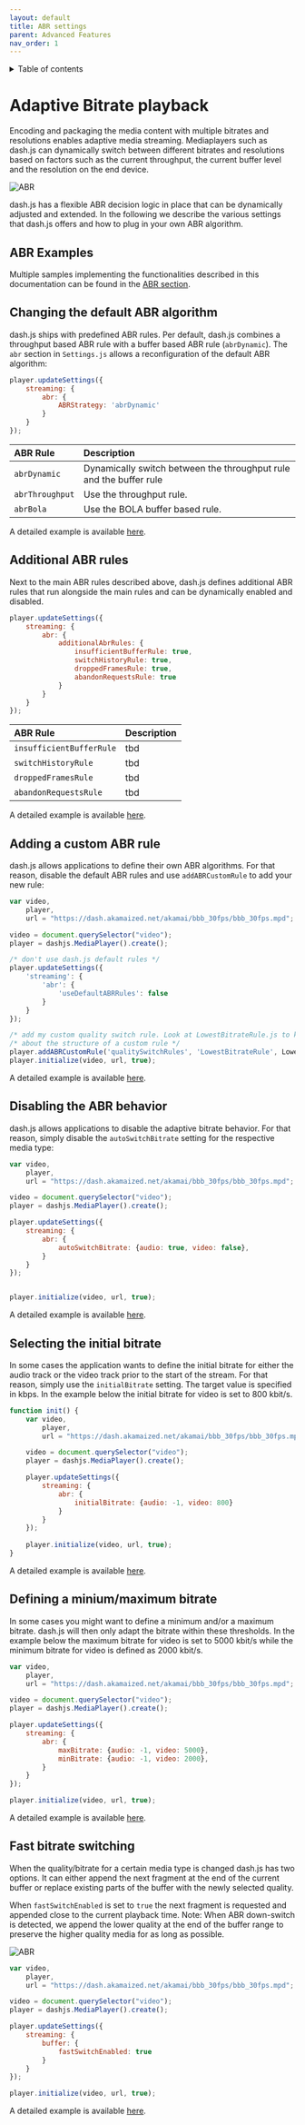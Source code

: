 ```yaml
---
layout: default 
title: ABR settings 
parent: Advanced Features 
nav_order: 1
---
```


<details  markdown="block">
  <summary>
    Table of contents
  </summary>
  {: .text-delta }
1. TOC
{:toc}
</details>

# Adaptive Bitrate playback

Encoding and packaging the media content with multiple bitrates and resolutions enables adaptive media streaming.
Mediaplayers such as dash.js can dynamically switch between different bitrates and resolutions based on factors such as
the current throughput, the current buffer level and the resolution on the end device.

![ABR]({{site.baseurl}}/assets/images/abr.png)

dash.js has a flexible ABR decision logic in place that can be dynamically adjusted and extended. In the following we
describe the various settings that dash.js offers and how to plug in your own ABR algorithm.

## ABR Examples

Multiple samples implementing the functionalities described in this documentation can be found in
the [ABR section](https://reference.dashif.org/dash.js/nightly/samples/index.html).

## Changing the default ABR algorithm

dash.js ships with predefined ABR rules. Per default, dash.js combines a throughput based ABR rule with a buffer based
ABR rule (`abrDynamic`). The `abr` section in `Settings.js` allows a reconfiguration of the default ABR algorithm:

```javascript
player.updateSettings({
    streaming: {
        abr: {
            ABRStrategy: 'abrDynamic'
        }
    }
});
```

| ABR Rule        | Description                                                        |
|:----------------|:-------------------------------------------------------------------|
| `abrDynamic`    | Dynamically switch between the throughput rule and the buffer rule |
| `abrThroughput` | Use the throughput rule.                                           |
| `abrBola`       | Use the BOLA buffer based rule.                                    |


A detailed example is available [here](https://reference.dashif.org/dash.js/nightly/samples/abr/abr.html).

## Additional ABR rules

Next to the main ABR rules described above, dash.js defines additional ABR rules that run alongside the main rules and
can be dynamically enabled and disabled.

```javascript
player.updateSettings({
    streaming: {
        abr: {
            additionalAbrRules: {
                insufficientBufferRule: true,
                switchHistoryRule: true,
                droppedFramesRule: true,
                abandonRequestsRule: true
            }
        }
    }
});
```

| ABR Rule                 | Description |
|:-------------------------|:------------|
| `insufficientBufferRule` | tbd         |
| `switchHistoryRule`      | tbd         |
| `droppedFramesRule`      | tbd         |
| `abandonRequestsRule`    | tbd         |

A detailed example is available [here](https://reference.dashif.org/dash.js/nightly/samples/abr/abr.html).

## Adding a custom ABR rule

dash.js allows applications to define their own ABR algorithms. For that reason, disable the default ABR rules and
use `addABRCustomRule` to add your new rule:

```javascript
var video,
    player,
    url = "https://dash.akamaized.net/akamai/bbb_30fps/bbb_30fps.mpd";

video = document.querySelector("video");
player = dashjs.MediaPlayer().create();

/* don't use dash.js default rules */
player.updateSettings({
    'streaming': {
        'abr': {
            'useDefaultABRRules': false
        }
    }
});

/* add my custom quality switch rule. Look at LowestBitrateRule.js to know more */
/* about the structure of a custom rule */
player.addABRCustomRule('qualitySwitchRules', 'LowestBitrateRule', LowestBitrateRule);
player.initialize(video, url, true);
```

A detailed example is available [here](https://reference.dashif.org/dash.js/nightly/samples/abr/custom-abr-rules.html).

## Disabling the ABR behavior

dash.js allows applications to disable the adaptive bitrate behavior. For that reason, simply disable
the `autoSwitchBitrate` setting for the respective media type:

```javascript
var video,
    player,
    url = "https://dash.akamaized.net/akamai/bbb_30fps/bbb_30fps.mpd";

video = document.querySelector("video");
player = dashjs.MediaPlayer().create();

player.updateSettings({
    streaming: {
        abr: {
            autoSwitchBitrate: {audio: true, video: false},
        }
    }
});


player.initialize(video, url, true);
```

A detailed example is available [here](https://reference.dashif.org/dash.js/nightly/samples/abr/disable-abr.html).

## Selecting the initial bitrate

In some cases the application wants to define the initial bitrate for either the audio track or the video track prior to the start of the stream. 
For that reason, simply use the `initialBitrate` setting. The target value is specified in kbps. In the example below the initial bitrate for video
is set to 800 kbit/s.

```javascript
function init() {
    var video,
        player,
        url = "https://dash.akamaized.net/akamai/bbb_30fps/bbb_30fps.mpd";

    video = document.querySelector("video");
    player = dashjs.MediaPlayer().create();

    player.updateSettings({
        streaming: {
            abr: {
                initialBitrate: {audio: -1, video: 800}
            }
        }
    });
    
    player.initialize(video, url, true);
}
```

A detailed example is available [here](https://reference.dashif.org/dash.js/nightly/samples/abr/initial-bitrate.html).

## Defining a minium/maximum bitrate

In some cases you might want to define a minimum and/or a maximum bitrate. dash.js will then only adapt the bitrate within these thresholds. 
In the example below the maximum bitrate for video is set to 5000 kbit/s while the minimum bitrate for video is defined as 2000 kbit/s.

```javascript
var video,
    player,
    url = "https://dash.akamaized.net/akamai/bbb_30fps/bbb_30fps.mpd";

video = document.querySelector("video");
player = dashjs.MediaPlayer().create();

player.updateSettings({
    streaming: {
        abr: {
            maxBitrate: {audio: -1, video: 5000},
            minBitrate: {audio: -1, video: 2000},
        }
    }
});

player.initialize(video, url, true);
```

A detailed example is available [here](http://reference.dashif.org/dash.js/nightly/samples/abr/max-min-bitrate.html).

## Fast bitrate switching

When the quality/bitrate for a certain media type is changed dash.js has two options. It can either append the next
fragment at the end of the current buffer or replace existing parts of the buffer with the newly selected quality.

When `fastSwitchEnabled` is set to `true` the next fragment is requested and appended close to the current playback
time. Note: When ABR down-switch is detected, we append the lower quality at the end of the buffer range to preserve the
higher quality media for as long as possible.

![ABR]({{site.baseurl}}/assets/images/fastswitch.png)

```javascript
var video,
    player,
    url = "https://dash.akamaized.net/akamai/bbb_30fps/bbb_30fps.mpd";

video = document.querySelector("video");
player = dashjs.MediaPlayer().create();

player.updateSettings({
    streaming: {
        buffer: {
            fastSwitchEnabled: true
        }
    }
});

player.initialize(video, url, true);
```

A detailed example is available [here](https://reference.dashif.org/dash.js/nightly/samples/abr/fastswitch.html).



